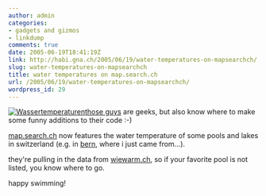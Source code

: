```yaml
---
author: admin
categories:
- gadgets and gizmos
- linkdump
comments: true
date: 2005-06-19T18:41:19Z
link: http://habi.gna.ch/2005/06/19/water-temperatures-on-mapsearchch/
slug: water-temperatures-on-mapsearchch
title: water temperatures on map.search.ch
url: /2005/06/19/water-temperatures-on-mapsearchch/
wordpress_id: 29
---
```


[![Wassertemperaturen](http://habi.gna.ch/blog/images/wassertemperaturen-tm.jpg)](http://habi.gna.ch/blog/images/wassertemperaturen.jpg)[those guys](http://about.search.ch/) are geeks, but also know where to make some funny additions to their code :-)



[map.search.ch](http://map.search.ch/) now features the water temperature of some pools and lakes in switzerland (e.g. in [bern](http://map.search.ch/bern?x=16&y=550&z=512), where i just came from...).
  
they're pulling in the data from [wiewarm.ch](http://wiewarm.ch/), so if your favorite pool is not listed, you know where to go.
  
happy swimming!

